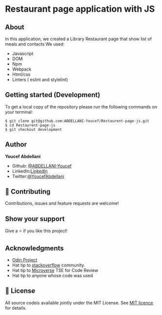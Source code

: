 # Restaurant page application with JS

## About

In this application, we created a Library Restaurant page that show list of meals and contacts
We used:

- Javascript
- DOM
- Npm
- Webpack
- Html/css
- Linters ( eslint and stylelint)

## Getting started (Development)

To get a local copy of the repository please run the following commands on your terminal:

```
$ git clone git@github.com:ABDELLANI-Youcef/Restaurent-page-js.git
$ cd Restaurent-page-js
$ git checkout development
```

## Author

**Youcef Abdellani**

- Github: [@ABDELLANI-Youcef](https://github.com/ABDELLANI-Youcef)
- LinkedIn:[LinkedIn](linkedin.com/in/youcef-abdellani)
- Twitter:[@YoucefAbdellani](https://twitter.com/YoucefAbdellani)

## 🤝 Contributing

Contributions, issues and feature requests are welcome!

## Show your support

Give a ⭐️ if you like this project!

## Acknowledgments

- [Odin Project](https://www.theodinproject.com/courses/javascript/lessons/restaurant-page)
- Hat tip to [stackoverflow](https://stackoverflow.com) community.
- Hat tip to [Microverse](https://www.microverse.org/) TSE for Code Review
- Hat tip to anyone whose code was used

## 📝 License

All source codeis available jointly under the MIT License.
See [MIT licence]() for details.